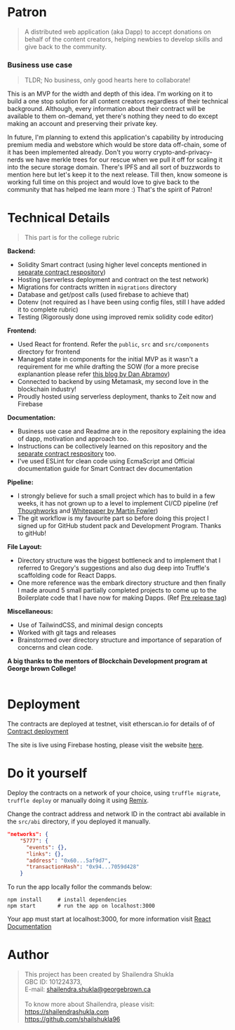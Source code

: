 # Patron 
> A distributed web application (aka Dapp) to accept donations on behalf of the content creators, helping newbies to develop skills and give back to the community.

### Business use case
> TLDR; No business, only good hearts here to collaborate!

This is an MVP for the width and depth of this idea. I'm working on it to build a one stop solution for all content creators regardless of their technical background. Although, every information about their contract will be available to them on-demand, yet there's nothing they need to do except making an account and preserving their private key.

In future, I'm planning to extend this application's capability by introducing premium media and webstore which would be store data off-chain, some of it has been implemented already. Don't you worry crypto-and-privacy-nerds we have merkle trees for our rescue when we pull it off for scaling it into the secure storage domain. There's IPFS and all sort of buzzwords to mention here but let's keep it to the next release. Till then, know someone is working full time on this project and would love to give back to the community that has helped me learn more :)
That's the spirit of Patron!

# Technical Details
> This part is for the college rubric

**Backend:** 
- Solidity Smart contract (using higher level concepts mentioned in [separate contract respository](https://github.com/shailshukla96/patron))
- Hosting (serverless deployment and contract on the test network)
- Migrations for contracts written in `migrations` directory
- Database and get/post calls (used firebase to achieve that)
- Dotenv (not required as I have been using config files, still I have added it to complete rubric)
- Testing (Rigorously done using improved remix solidity code editor)

**Frontend:**
- Used React for frontend. Refer the `public`, `src` and `src/components` directory for frontend
- Managed state in components for the initial MVP as it wasn't a requirement for me while drafting the SOW (for a more precise explanantion please refer [this blog by Dan Abramov](https://medium.com/@dan_abramov/you-might-not-need-redux-be46360cf367))
- Connected to backend by using Metamask, my second love in the blockchain industry!
- Proudly hosted using serverless deployment, thanks to Zeit now and Firebase

**Documentation:**
- Business use case and Readme are in the repository explaining the idea of dapp, motivation and approach too.
- Instructions can be collectively learned on this repository and the [separate contract respository](https://github.com/shailshukla96/patron) too.
- I've used ESLint for clean code using EcmaScript and Official documentation guide for Smart Contract dev documentation

**Pipeline:**
- I strongly believe for such a small project which has to build in a few weeks, it has not grown up to a level to implement CI/CD pipeline (ref [Thoughworks](https://www.thoughtworks.com/continuous-integration) and [Whitepaper by Martin Fowler](https://www.martinfowler.com/articles/continuousIntegration.html))
- The git workflow is my favourite part so before doing this project I signed up for GitHub student pack and Development Program. Thanks to gitHub!

**File Layout:**
- Directory structure was the biggest bottleneck and to implement that I referred to Gregory's suggestions and also dug deep into Truffle's scaffolding code for React Dapps. 
- One more reference was the embark directory structure and then finally I made around 5 small partially completed projects to come up to the Boilerplate code that I have now for making Dapps. (Ref [Pre release tag](https://github.com/shailshukla96/patron-dapp/releases/tag/v0.1-alpha))

**Miscellaneous:**
- Use of TailwindCSS, and minimal design concepts
- Worked with git tags and releases
- Brainstormed over directory structure and importance of separation of concerns and clean code.

**A big thanks to the mentors of Blockchain Development program at George brown College!**
<br><br>

# Deployment
The contracts are deployed at testnet, visit etherscan.io for details of of [Contract deployment](https://kovan.etherscan.io/address/0xd549322da4f8222c94428e5db7fa0380c4dfe255)

The site is live using Firebase hosting, please visit the website [here](https://patron-eth.firebaseapp.com/).

# Do it yourself
Deploy the contracts on a network of your choice, using `truffle migrate`, `truffle deploy` or manually doing it using [Remix](https://remix.ethereum.org).

Change the contract address and network ID in the contract abi available in the `src/abi` directory, if you deployed it manually.
```JSON
"networks": {
    "5777": {
      "events": {},
      "links": {},
      "address": "0x60...5af9d7",
      "transactionHash": "0x94...7059d428"
    }
```
To run the app locally follor the commands below:
```Shell
npm install     # install dependencies
npm start       # run the app on localhost:3000
```
Your app must start at localhost:3000, for more information visit [React Documentation](https://reactjs.org/docs/getting-started.html)
<br>

# Author
> This project has been created by Shailendra Shukla <br>GBC ID: 101224373,<br>E-mail: shailendra.shukla@georgebrown.ca <br>
<br> To know more about Shailendra, please visit: <br> https://shailendrashukla.com <br> https://github.com/shailshukla96
